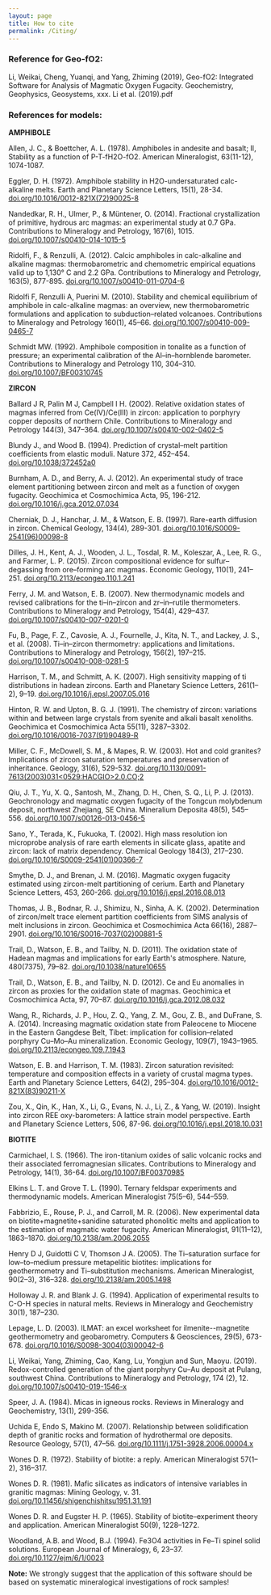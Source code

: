```yaml
---
layout: page
title: How to cite
permalink: /Citing/
---
```

### Reference for Geo-fO2:
Li, Weikai, Cheng, Yuanqi, and Yang, Zhiming (2019), Geo-fO2: Integrated Software for Analysis of Magmatic Oxygen Fugacity. Geochemistry, Geophysics, Geosystems, xxx.
Li et al. (2019).pdf

### References for models:
__AMPHIBOLE__

Allen, J. C., & Boettcher, A. L. (1978). Amphiboles in andesite and basalt; II, Stability as a function of P-T-fH2O-fO2. American Mineralogist, 63(11-12), 1074-1087.

Eggler, D. H. (1972). Amphibole stability in H2O-undersaturated calc-alkaline melts. Earth and Planetary Science Letters, 15(1), 28-34. [doi.org/10.1016/0012-821X(72)90025-8](https://doi.org/10.1016/0012-821X(72)90025-8)

Nandedkar, R. H., Ulmer, P., & Müntener, O. (2014). Fractional crystallization of primitive, hydrous arc magmas: an experimental study at 0.7 GPa. Contributions to Mineralogy and Petrology, 167(6), 1015. [doi.org/10.1007/s00410-014-1015-5](https://doi.org/10.1007/s00410-014-1015-5)

Ridolfi, F., & Renzulli, A. (2012). Calcic amphiboles in calc-alkaline and alkaline magmas: thermobarometric and chemometric empirical equations valid up to 1,130° C and 2.2 GPa. Contributions to Mineralogy and Petrology, 163(5), 877-895. [doi.org/10.1007/s00410-011-0704-6](https://doi.org/10.1007/s00410-011-0704-6)

Ridolfi F, Renzulli A, Puerini M. (2010). Stability and chemical equilibrium of amphibole in calc-alkaline magmas: an overview, new thermobarometric formulations and application to subduction–related volcanoes. Contributions to Mineralogy and Petrology 160(1), 45–66. [doi.org/10.1007/s00410-009-0465-7](https://doi.org/10.1007/s00410-009-0465-7)

Schmidt MW. (1992). Amphibole composition in tonalite as a function of pressure; an experimental calibration of the Al–in–hornblende barometer. Contributions to Mineralogy and Petrology 110, 304–310. [doi.org/10.1007/BF00310745](https://doi.org/10.1007/BF00310745)

__ZIRCON__

Ballard J R, Palin M J, Campbell I H. (2002). Relative oxidation states of magmas inferred from Ce(IV)/Ce(III) in zircon: application to porphyry copper deposits of northern Chile. Contributions to Mineralogy and Petrology 144(3), 347–364. [doi.org/10.1007/s00410-002-0402-5](https://doi.org/10.1007/s00410-002-0402-5)

Blundy J., and Wood B. (1994). Prediction of crystal–melt partition coefficients from elastic moduli. Nature 372, 452–454. [doi.org/10.1038/372452a0](https://doi.org/10.1038/372452a0)

Burnham, A. D., and Berry, A. J. (2012). An experimental study of trace element partitioning between zircon and melt as a function of oxygen fugacity. Geochimica et Cosmochimica Acta, 95, 196-212. [doi.org/10.1016/j.gca.2012.07.034](https://doi.org/10.1016/j.gca.2012.07.034)

Cherniak, D. J., Hanchar, J. M., & Watson, E. B. (1997). Rare-earth diffusion in zircon. Chemical Geology, 134(4), 289-301. [doi.org/10.1016/S0009-2541(96)00098-8](https://doi.org/10.1016/S0009-2541(96)00098-8)

Dilles, J. H., Kent, A. J., Wooden, J. L., Tosdal, R. M., Koleszar, A., Lee, R. G., and Farmer, L. P. (2015). Zircon compositional evidence for sulfur–degassing from ore–forming arc magmas. Economic Geology, 110(1), 241–251. [doi.org/10.2113/econgeo.110.1.241](https://doi.org/10.2113/econgeo.110.1.241)

Ferry, J. M. and Watson, E. B. (2007). New thermodynamic models and revised calibrations for the ti–in–zircon and zr–in–rutile thermometers. Contributions to Mineralogy and Petrology, 154(4), 429–437. [doi.org/10.1007/s00410-007-0201-0](https://doi.org/10.1007/s00410-007-0201-0)

Fu, B., Page, F. Z., Cavosie, A. J., Fournelle, J., Kita, N. T., and Lackey, J. S., et al. (2008). Ti–in–zircon thermometry: applications and limitations. Contributions to Mineralogy and Petrology, 156(2), 197–215. [doi.org/10.1007/s00410-008-0281-5](https://doi.org/10.1007/s00410-008-0281-5)

Harrison, T. M., and Schmitt, A. K. (2007). High sensitivity mapping of ti distributions in hadean zircons. Earth and Planetary Science Letters, 261(1–2), 9–19. [doi.org/10.1016/j.epsl.2007.05.016](https://doi.org/10.1016/j.epsl.2007.05.016)

Hinton, R. W. and Upton, B. G. J. (1991). The chemistry of zircon: variations within and between large crystals from syenite and alkali basalt xenoliths. Geochimica et Cosmochimica Acta 55(11), 3287–3302. [doi.org/10.1016/0016-7037(91)90489-R](https://doi.org/10.1016/0016-7037(91)90489-R)

Miller, C. F., McDowell, S. M., & Mapes, R. W. (2003). Hot and cold granites? Implications of zircon saturation temperatures and preservation of inheritance. Geology, 31(6), 529-532. [doi.org/10.1130/0091-7613(2003)031<0529:HACGIO>2.0.CO;2](https://doi.org/10.1130/0091-7613(2003)031<0529:HACGIO>2.0.CO;2)

Qiu, J. T., Yu, X. Q., Santosh, M., Zhang, D. H., Chen, S. Q., Li, P. J. (2013). Geochronology and magmatic oxygen fugacity of the Tongcun molybdenum deposit, northwest Zhejiang, SE China. Mineralium Deposita 48(5), 545–556. [doi.org/10.1007/s00126-013-0456-5](https://doi.org/10.1007/s00126-013-0456-5)

Sano, Y., Terada, K., Fukuoka, T. (2002). High mass resolution ion microprobe analysis of rare earth elements in silicate glass, apatite and zircon: lack of matrix dependency. Chemical Geology 184(3), 217–230. [doi.org/10.1016/S0009-2541(01)00366-7](https://doi.org/10.1016/S0009-2541(01)00366-7)

Smythe, D. J., and Brenan, J. M. (2016). Magmatic oxygen fugacity estimated using zircon-melt partitioning of cerium. Earth and Planetary Science Letters, 453, 260-266. [doi.org/10.1016/j.epsl.2016.08.013](https://doi.org/10.1016/j.epsl.2016.08.013)

Thomas, J. B., Bodnar, R. J., Shimizu, N., Sinha, A. K. (2002). Determination of zircon/melt trace element partition coefficients from SIMS analysis of melt inclusions in zircon. Geochimica et Cosmochimica Acta 66(16), 2887–2901. [doi.org/10.1016/S0016-7037(02)00881-5](https://doi.org/10.1016/S0016-7037(02)00881-5)

Trail, D., Watson, E. B., and Tailby, N. D. (2011). The oxidation state of Hadean magmas and implications for early Earth's atmosphere. Nature, 480(7375), 79–82. [doi.org/10.1038/nature10655](https://doi.org/10.1038/nature10655)

Trail, D., Watson, E. B., and Tailby, N. D. (2012). Ce and Eu anomalies in zircon as proxies for the oxidation state of magmas. Geochimica et Cosmochimica Acta, 97, 70–87. [doi.org/10.1016/j.gca.2012.08.032](https://doi.org/10.1016/j.gca.2012.08.032)

Wang, R., Richards, J. P., Hou, Z. Q., Yang, Z. M., Gou, Z. B., and DuFrane, S. A. (2014). Increasing magmatic oxidation state from Paleocene to Miocene in the Eastern Gangdese Belt, Tibet: implication for collision–related porphyry Cu–Mo–Au mineralization. Economic Geology, 109(7), 1943–1965. [doi.org/10.2113/econgeo.109.7.1943 ](https://doi.org/10.2113/econgeo.109.7.1943 )

Watson, E. B. and Harrison, T. M. (1983). Zircon saturation revisited: temperature and composition effects in a variety of crustal magma types. Earth and Planetary Science Letters, 64(2), 295–304. [doi.org/10.1016/0012-821X(83)90211-X](https://doi.org/10.1016/0012-821X(83)90211-X)

Zou, X., Qin, K., Han, X., Li, G., Evans, N. J., Li, Z., & Yang, W. (2019). Insight into zircon REE oxy-barometers: A lattice strain model perspective. Earth and Planetary Science Letters, 506, 87-96. [doi.org/10.1016/j.epsl.2018.10.031](https://doi.org/10.1016/j.epsl.2018.10.031)

__BIOTITE__

Carmichael, I. S. (1966). The iron-titanium oxides of salic volcanic rocks and their associated ferromagnesian silicates. Contributions to Mineralogy and Petrology, 14(1), 36-64. [doi.org/10.1007/BF00370985](https://doi.org/10.1007/BF00370985)

Elkins L. T. and Grove T. L. (1990). Ternary feldspar experiments and thermodynamic models. American Mineralogist 75(5–6), 544–559.

Fabbrizio, E., Rouse, P. J., and Carroll, M. R. (2006). New experimental data on biotite+magnetite+sanidine saturated phonolitic melts and application to the estimation of magmatic water fugacity. American Mineralogist, 91(11–12), 1863–1870. [doi.org/10.2138/am.2006.2055](https://doi.org/10.2138/am.2006.2055)

Henry D J, Guidotti C V, Thomson J A. (2005). The Ti–saturation surface for low–to–medium pressure metapelitic biotites: implications for geothermometry and Ti–substitution mechanisms. American Mineralogist, 90(2–3), 316–328. [doi.org/10.2138/am.2005.1498](https://doi.org/10.2138/am.2005.1498)

Holloway J. R. and Blank J. G. (1994). Application of experimental results to C-O-H species in natural melts. Reviews in Mineralogy and Geochemistry 30(1), 187–230.

Lepage, L. D. (2003). ILMAT: an excel worksheet for ilmenite--magnetite geothermometry and geobarometry. Computers & Geosciences, 29(5), 673-678. [doi.org/10.1016/S0098-3004(03)00042-6](https://doi.org/10.1016/S0098-3004(03)00042-6)

Li, Weikai, Yang, Zhiming, Cao, Kang, Lu, Yongjun and Sun, Maoyu. (2019). Redox-controlled generation of the giant porphyry Cu–Au deposit at Pulang, southwest China. Contributions to Mineralogy and Petrology, 174 (2), 12. [doi.org/10.1007/s00410-019-1546-x](https://doi.org/10.1007/s00410-019-1546-x)

Speer, J. A. (1984). Micas in igneous rocks. Reviews in Mineralogy and Geochemistry, 13(1), 299-356.

Uchida E, Endo S, Makino M. (2007). Relationship between solidification depth of granitic rocks and formation of hydrothermal ore deposits. Resource Geology, 57(1), 47–56. [doi.org/10.1111/j.1751-3928.2006.00004.x](https://doi.org/10.1111/j.1751-3928.2006.00004.x)

Wones D. R. (1972). Stability of biotite: a reply. American Mineralogist 57(1–2), 316–317.

Wones D. R. (1981). Mafic silicates as indicators of intensive variables in granitic magmas: Mining Geology, v. 31. [doi.org/10.11456/shigenchishitsu1951.31.191](https://doi.org/10.11456/shigenchishitsu1951.31.191)

Wones D. R. and Eugster H. P. (1965). Stability of biotite–experiment theory and application. American Mineralogist 50(9), 1228–1272.

Woodland, A.B. and Wood, B.J. (1994). Fe3O4 activities in Fe–Ti spinel solid solutions. European Journal of Mineralogy, 6, 23–37. [doi.org/10.1127/ejm/6/1/0023](https://doi.org/10.1127/ejm/6/1/0023)

__Note:__ We strongly suggest that the application of this software should be based on systematic mineralogical investigations of rock samples!
